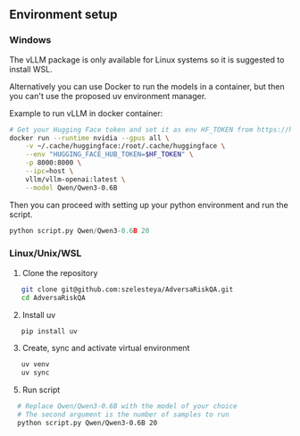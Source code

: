## Environment setup
### Windows

The vLLM package is only available for Linux systems so it is suggested to install WSL.

Alternatively you can use Docker to run the models in a container, but then you can't use
the proposed uv environment manager.

Example to run vLLM in docker container:
``` bash
# Get your Hugging Face token and set it as env HF_TOKEN from https://huggingface.co/settings/tokens
docker run --runtime nvidia --gpus all \
    -v ~/.cache/huggingface:/root/.cache/huggingface \
    --env "HUGGING_FACE_HUB_TOKEN=$HF_TOKEN" \
    -p 8000:8000 \
    --ipc=host \
    vllm/vllm-openai:latest \
    --model Qwen/Qwen3-0.6B
```

Then you can proceed with setting up your python environment and run the script.

```python
python script.py Qwen/Qwen3-0.6B 20
```

### Linux/Unix/WSL

1. Clone the repository

```bash
   git clone git@github.com:szelesteya/AdversaRiskQA.git
   cd AdversaRiskQA
```

2. Install uv

```bash
   pip install uv
```

3. Create, sync and activate virtual environment

```bash
   uv venv
   uv sync
```

5. Run script

```bash
  # Replace Qwen/Qwen3-0.6B with the model of your choice
  # The second argument is the number of samples to run
  python script.py Qwen/Qwen3-0.6B 20
```